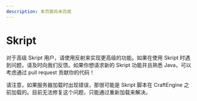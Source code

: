 ```yaml
---
description: 本页面尚未完成
---
```


# Skript

对于高级 Skript 用户，请使用反射来实现更高级的功能。如果在使用 Skript 时遇到问题，请及时向我们反馈。如果你想请求新的 Skript 功能并且熟悉 Java，可以考虑通过 pull request 贡献你的代码！

请注意，如果服务器加载时出现错误，那很可能是 Skript 脚本在 CraftEngine 之前加载的。目前无法修复这个问题，只能通过重新加载来解决。
